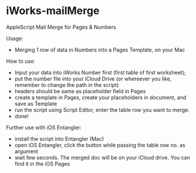 # iWorks-mailMerge
AppleScript Mail Merge for Pages &amp; Numbers

Usage:
- Merging 1 row of data in Numbers into a Pages Template, on your Mac

How to use:
- Input your data into iWorks Number first (first table of first worksheet);
- put the number file into your iCloud Drive (or whereever you like, remember to change the path in the script)
- headers should be same as placeholder field in Pages
- create a template in Pages, create your placeholders in document, and save as Template
- run the script using Script Editor, enter the table row you want to merge. 
- done!

Further use with iOS Entangler:
- install the script into Entangler (Mac)
- open iOS Entangler, click the button while passing the table row no. as argument
- wait few seconds. The merged doc will be on your iCloud drive. You can find it in the iOS Pages


